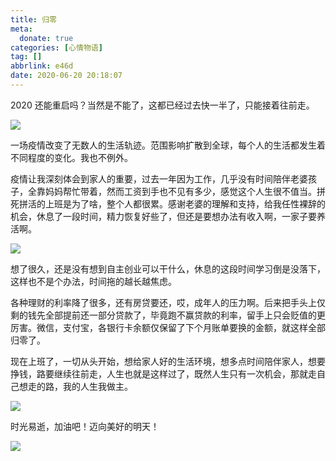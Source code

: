 ```yaml
---
title: 归零
meta:
  donate: true
categories: [心情物语]
tag: []
abbrlink: e46d
date: 2020-06-20 20:18:07
---
```


2020 还能重启吗？当然是不能了，这都已经过去快一半了，只能接着往前走。

![](https://cdn.jsdelivr.net/gh/cocosongying/cdn-assets/blog/e46d/01.jpg)

<!-- more -->

一场疫情改变了无数人的生活轨迹。范围影响扩散到全球，每个人的生活都发生着不同程度的变化。我也不例外。

疫情让我深刻体会到家人的重要，过去一年因为工作，几乎没有时间陪伴老婆孩子，全靠妈妈帮忙带着，然而工资到手也不见有多少，感觉这个人生很不值当。拼死拼活的上班是为了啥，整个人都很累。感谢老婆的理解和支持，给我任性裸辞的机会，休息了一段时间，精力恢复好些了，但还是要想办法有收入啊，一家子要养活啊。

![](https://cdn.jsdelivr.net/gh/cocosongying/cdn-assets/blog/e46d/02.jpg)

想了很久，还是没有想到自主创业可以干什么，休息的这段时间学习倒是没落下，这样也不是个办法，时间拖的越长越焦虑。

各种理财的利率降了很多，还有房贷要还，哎，成年人的压力啊。后来把手头上仅剩的钱先全部提前还一部分贷款了，毕竟跑不赢贷款的利率，留手上只会贬值的更厉害。微信，支付宝，各银行卡余额仅保留了下个月账单要换的金额，就这样全部归零了。

现在上班了，一切从头开始，想给家人好的生活环境，想多点时间陪伴家人，想要挣钱，路要继续往前走，人生也就是这样过了，既然人生只有一次机会，那就走自己想走的路，我的人生我做主。

![](https://cdn.jsdelivr.net/gh/cocosongying/cdn-assets/blog/e46d/03.jpg)

时光易逝，加油吧！迈向美好的明天！

![](https://cdn.jsdelivr.net/gh/cocosongying/cdn-assets/blog/e46d/04.jpg)

